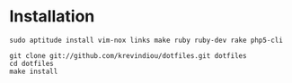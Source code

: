 Installation
============

    sudo aptitude install vim-nox links make ruby ruby-dev rake php5-cli

    git clone git://github.com/krevindiou/dotfiles.git dotfiles
    cd dotfiles
    make install
